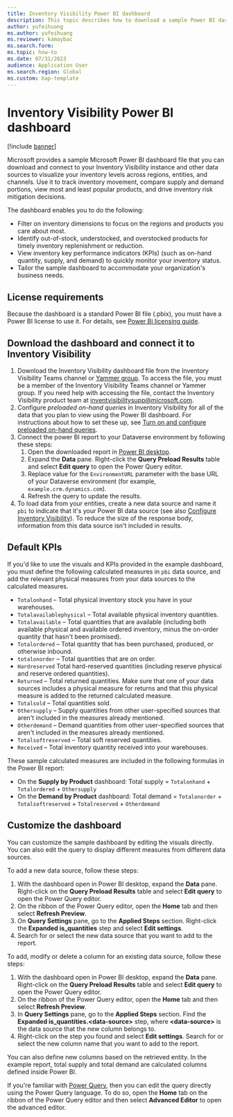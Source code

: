 ```yaml
---
title: Inventory Visibility Power BI dashboard
description: This topic describes how to download a sample Power BI dashboard file and connect to your Inventory Visibility instance and other data sources to visualize your inventory levels across regions, entities, and channels.
author: yufeihuang
ms.author: yufeihuang
ms.reviewer: kamaybac
ms.search.form:
ms.topic: how-to
ms.date: 07/31/2023
audience: Application User
ms.search.region: Global
ms.custom: bap-template
---
```


# Inventory Visibility Power BI dashboard

[!include [banner](../includes/banner.md)]

Microsoft provides a sample Microsoft Power BI dashboard file that you can download and connect to your Inventory Visibility instance and other data sources to visualize your inventory levels across regions, entities, and channels. Use it to track inventory movement, compare supply and demand portions, view most and least popular products, and drive inventory risk mitigation decisions.

The dashboard enables you to do the following:

- Filter on inventory dimensions to focus on the regions and products you care about most.
- Identify out-of-stock, understocked, and overstocked products for timely inventory replenishment or reduction.
- View inventory key performance indicators (KPIs) (such as on-hand quantity, supply, and demand) to quickly monitor your inventory status.
- Tailor the sample dashboard to accommodate your organization's business needs.

## License requirements

Because the dashboard is a standard Power BI file (.pbix), you must have a Power BI license to use it. For details, see [Power Bi licensing guide](https://powerbi.microsoft.com/pricing/).

## Download the dashboard and connect it to Inventory Visibility

1. Download the Inventory Visibility dashboard file from the Inventory Visibility Teams channel or [Yammer group](https://www.yammer.com/dynamicsaxfeedbackprograms/#/threads/inGroup?type=in_group&feedId=46697168896). To access the file, you must be a member of the Inventory Visibility Teams channel or Yammer group. If you need help with accessing the file, contact the Inventory Visibility product team at [inventvisibilitysupp@microsoft.com](mailto:inventvisibilitysupp@microsoft.com).
1. Configure *preloaded on-hand queries* in Inventory Visibility for all of the data that you plan to view using the Power BI dashboard. For instructions about how to set these up, see [Turn on and configure preloaded on-hand queries](inventory-visibility-configuration.md#query-preload-configuration).
1. Connect the power BI report to your Dataverse environment by following these steps:
    1. Open the downloaded report in [Power BI desktop](https://powerbi.microsoft.com/downloads).
    1. Expand the **Data** pane. Right-click the **Query Preload Results** table and select **Edit query** to open the Power Query editor.
    1. Replace value for the `EnvironmentURL` parameter with the base URL of your Dataverse environment (for example,  `example.crm.dynamics.com`).
    1. Refresh the query to update the results.
1. To load data from your entities, create a new data source and name it `pbi` to indicate that it's your Power BI data source (see also [Configure Inventory Visibility](inventory-visibility-configuration.md)). To reduce the size of the response body, information from this data source isn't included in results.

## Default KPIs

If you'd like to use the visuals and KPIs provided in the example dashboard, you must define the following calculated measures in `pbi` data source, and add the relevant physical measures from your data sources to the calculated measures.

- `Totalonhand` – Total physical inventory stock you have in your warehouses.
- `Totalavailablephysical` – Total available physical inventory quantities.
- `Totalavailable` – Total quantities that are available (including both available physical and available ordered inventory, minus the on-order quantity that hasn't been promised).
- `Totalordered` – Total quantity that has been purchased, produced, or otherwise inbound.
- `totalonorder` – Total quantities that are on order.
- `Hardreserved` Total hard-reserved quantities (including reserve physical and reserve ordered quantities).
- `Returned` – Total returned quantities. Make sure that one of your data sources includes a physical measure for returns and that this physical measure is added to the returned calculated measure.
- `Totalsold` – Total quantities sold.
- `Othersupply` – Supply quantities from other user-specified sources that aren't included in the measures already mentioned.
- `Otherdemand` – Demand quantities from other user-specified sources that aren't included in the measures already mentioned.
- `Totalsoftreserved` – Total soft reserved quantities.
- `Received` – Total inventory quantity received into your warehouses.

These sample calculated measures are included in the following formulas in the Power BI report:

- On the **Supply by Product** dashboard: Total supply = `Totalonhand` &plus; `Totalordered` &plus; `Othersupply`
- On the **Demand by Product** dashboard: Total demand = `Totalonorder` &plus; `Totalsoftreserved` &plus; `Totalreserved` &plus; `Otherdemand`

## Customize the dashboard

You can customize the sample dashboard by editing the visuals directly. You can also edit the query to display different measures from different data sources.

To add a new data source, follow these steps:

1. With the dashboard open in Power BI desktop, expand the **Data** pane. Right-click on the **Query Preload Results** table and select **Edit query** to open the Power Query editor.
1. On the ribbon of the Power Query editor, open the **Home** tab and then select **Refresh Preview**.
1. On **Query Settings** pane, go to the **Applied Steps** section. Right-click the **Expanded is_quantities** step and select **Edit settings**.
1. Search for or select the new data source that you want to add to the report.

To add, modify or delete a column for an existing data source, follow these steps:

1. With the dashboard open in Power BI desktop, expand the **Data** pane. Right-click on the **Query Preload Results** table and select **Edit query** to open the Power Query editor.
1. On the ribbon of the Power Query editor, open the **Home** tab and then select **Refresh Preview**.
1. In **Query Settings** pane, go to the **Applied Steps** section. Find the **Expanded is_quantities.\<data-source\>** step, where **\<data-source\>** is the data source that the new column belongs to.
1. Right-click on the step you found and select **Edit settings**.  Search for or select the new column name that you want to add to the report.

You can also define new columns based on the retrieved entity. In the example report, total supply and total demand are calculated columns defined inside Power BI.

If you're familiar with [Power Query](https://powerquery.microsoft.com), then you can edit the query directly using the Power Query language.  To do so, open the **Home** tab on the ribbon of the Power Query editor and then select **Advanced Editor** to open the advanced editor.
